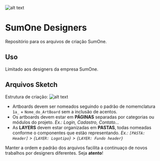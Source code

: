 ![alt text](https://raw.githubusercontent.com/alexandrecgduarte/SumOne-Designers/master/uma-linha-cor.png "SumOne")

# SumOne Designers
Repositório para os arquivos de criação SumOne.

## Uso
Limitado aos designers da empresa SumOne.

## Arquivos Sketch
Estrutura de criação:
![alt text](https://raw.githubusercontent.com/alexandrecgduarte/SumOne-Designers/master/estrutura_sketch.png "Estrutura Sketch")
* Artboards devem ser nomeados seguindo o padrão de nomemclatura `1a_` + `Nome_do_ArtBoard` sem a inclusão de acentos.
* Os artboards devem estar em **PÁGINAS** separadas por categorias ou módulos do projeto. *Ex.: Login, Cadastro, Contato...*
* As **LAYERS** devem estar organizadas em **PASTAS**, todas nomeadas conforme o componentes que estão representando. *Ex.: `[PASTA: Header]` > `{LAYER: Logotipo}` > `{LAYER: Fundo header}`*

Manter a ordem e padrão dos arquivos facilita a continuaço de novos trabalhos por designers diferentes. 
Seja **atento**!
